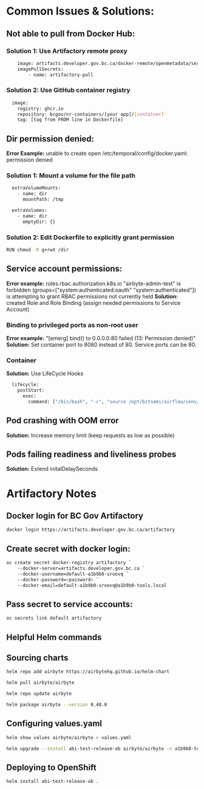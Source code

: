 # Common Issues & Solutions: 

## Not able to pull from Docker Hub:
### Solution 1: Use Artifactory remote proxy
```sh 
    image: artifacts.developer.gov.bc.ca/docker-remote/openmetadata/server
    imagePullSecrets:
        - name: artifactory-pull
```    
### Solution 2: Use GitHub container registry
```sh 
  image:
    registry: ghcr.io
    repository: bcgov/nr-containers/[your app]/[container]
    tag: [tag from FROM line in Dockerfile]
```

## Dir permission denied:
**Error Example:** unable to create open /etc/temporal/config/docker.yaml: permission denied 
### Solution 1: Mount a volume for the file path
```sh 
  extraVolumeMounts:
    - name: dir
      mountPath: /tmp

  extraVolumes:
    - name: dir
      emptyDir: {}
```
### Solution 2: Edit Dockerfile to explicitly grant permission
```sh 
RUN chmod -R g+rwX /dir
```

## Service account permissions:
**Error example:**
roles.rbac.authorization.k8s.io "airbyte-admin-test" is forbidden (groups=["system:authenticated:oauth" "system:authenticated"]) is attempting to grant RBAC permissions not currently held
**Solution:** created Role and Role Binding (assign needed permissions to Service Account)

### Binding to privileged ports as non-root user
**Error example:** "[emerg] bind() to 0.0.0.0:80 failed (13: Permission denied)"
**Solution:** Set container port to 8080 instead of 80. Service ports can be 80. 
### Container 
**Solution:** Use LifeCycle Hooks
```sh 
  lifecycle:
    postStart:
      exec:
        command: ["/bin/bash", "-c", "source /opt/bitnami/airflow/venv/bin/activate &&  pip install  --trusted-host artifacts.developer.gov.bc.ca --index-url=https://artifacts.developer.gov.bc.ca/artifactory/pypi-remote  apache-airflow-providers-airbyte"]  
```
     
## Pod crashing with OOM error
**Solution:** Increase memory limit (keep requests as low as possible)

## Pods failing readiness and liveliness probes
**Solution:** Extend initalDelaySeconds

# Artifactory Notes

## Docker login for BC Gov Artifactory
```sh
docker login https://artifacts.developer.gov.bc.ca/artifactory
```

## Create secret with docker login:
```sh 
oc create secret docker-registry artifactory `
    --docker-server=artifacts.developer.gov.bc.ca `
    --docker-username=default-a1b9b0-sroovq `
    --docker-password=<password> `
    --docker-email=default-a1b9b0-sroovq@a1b9b0-tools.local
```

## Pass secret to service accounts:
```sh
oc secrets link default artifactory
```

## Helpful Helm commands

## Sourcing charts
```sh
helm repo add airbyte https://airbytehq.github.io/helm-chart
```
```sh
helm pull airbyte/airbyte 
```
```sh 
helm repo update airbyte
```
```sh
helm package airbyte --version 0.48.0 
```

## Configuring values.yaml
```sh
helm show values airbyte/airbyte > values.yaml
```

```sh
helm upgrade --install abi-test-release-ab airbyte/airbyte -n a1b9b0-tools -f values.yaml --debug      
```

## Deploying to OpenShift
```sh
helm install abi-test-release-ab .
```


